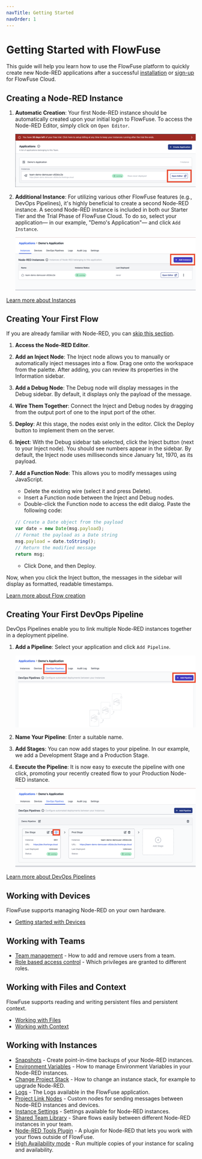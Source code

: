 ```yaml
---
navTitle: Getting Started
navOrder: 1
---
```


# Getting Started with FlowFuse

This guide will help you learn how to use the FlowFuse platform to quickly create new Node-RED applications after a successful [installation](/docs/install/introduction.md) or [sign-up](https://app.flowforge.com/account/create) for FlowFuse Cloud.

## Creating a Node-RED Instance

1. **Automatic Creation**: Your first Node-RED instance should be automatically created upon your initial login to FlowFuse. To access the Node-RED Editor, simply click on `Open Editor`.

    ![Open Editor](./images/getting-started/Open-Editor.png)

2. **Additional Instance**: For utilizing various other FlowFuse features (e.g., DevOps Pipelines), it's highly beneficial to create a second Node-RED instance. A second Node-RED instance is included in both our Starter Tier and the Trial Phase of FlowFuse Cloud. To do so, select your application— in our example, "Demo's Application"— and click `Add Instance`.

    ![Add Instance](./images/getting-started/Add-Instance.png)

[Learn more about Instances](#working-with-instances)

## Creating Your First Flow

If you are already familiar with Node-RED, you can [skip this section](#creating-your-first-devops-pipeline).

1. **Access the Node-RED Editor**.

2. **Add an Inject Node**: The Inject node allows you to manually or automatically inject messages into a flow. Drag one onto the workspace from the palette. After adding, you can review its properties in the Information sidebar.

3. **Add a Debug Node**: The Debug node will display messages in the Debug sidebar. By default, it displays only the payload of the message.

4. **Wire Them Together**: Connect the Inject and Debug nodes by dragging from the output port of one to the input port of the other.

5. **Deploy**: At this stage, the nodes exist only in the editor. Click the Deploy button to implement them on the server.

6. **Inject**: With the Debug sidebar tab selected, click the Inject button (next to your Inject node). You should see numbers appear in the sidebar. By default, the Inject node uses milliseconds since January 1st, 1970, as its payload.

7. **Add a Function Node**: This allows you to modify messages using JavaScript.

    - Delete the existing wire (select it and press Delete).
    - Insert a Function node between the Inject and Debug nodes.
    - Double-click the Function node to access the edit dialog. Paste the following code:

    ```javascript
    // Create a Date object from the payload
    var date = new Date(msg.payload);
    // Format the payload as a Date string
    msg.payload = date.toString();
    // Return the modified message
    return msg;
    ```
    - Click Done, and then Deploy.

Now, when you click the Inject button, the messages in the sidebar will display as formatted, readable timestamps.

[Learn more about Flow creation](https://nodered.org/docs/user-guide/editor/)

## Creating Your First DevOps Pipeline

DevOps Pipelines enable you to link multiple Node-RED instances together in a deployment pipeline.

1. **Add a Pipeline**: Select your application and click `Add Pipeline`.

    ![Add Pipeline](./images/getting-started/Add-Pipeline.png)

2. **Name Your Pipeline**: Enter a suitable name.

3. **Add Stages**: You can now add stages to your pipeline. In our example, we add a Development Stage and a Production Stage.

4. **Execute the Pipeline**: It is now easy to execute the pipeline with one click, promoting your recently created flow to your Production Node-RED instance.

    ![Execute Pipeline](./images/getting-started/Execute-Pipeline.png)

[Learn more about DevOps Pipelines](./devops-pipelines.md)

## Working with Devices 

FlowFuse supports managing Node-RED on your own hardware.

 - [Getting started with Devices](../device-agent/introduction.md)

## Working with Teams

 - [Team management](./team/) - How to add and remove users from a team.
 - [Role based access control](./team/#role-based-access-control) - Which privileges are granted to different roles.

## Working with Files and Context

FlowFuse supports reading and writing persistent files and persistent context.

 - [Working with Files](filenodes.md)
 - [Working with Context](persistent-context.md)

 ## Working with Instances

 - [Snapshots](snapshots.md) - Create point-in-time backups of your Node-RED instances.
 - [Environment Variables](envvar.md) - How to manage Environment Variables in your Node-RED instances.
 - [Change Project Stack](changestack.md) - How to change an instance stack, for example to upgrade Node-RED.
 - [Logs](logs.md) - The Logs available in the FlowFuse application.
 - [Project Link Nodes](projectnodes.md) - Custom nodes for sending messages between Node-RED instances and devices.
 - [Instance Settings](instance-settings.md) - Settings available for Node-RED instances.
 - [Shared Team Library](shared-library.md) - Share flows easily between different Node-RED instances in your team.
 - [Node-RED Tools Plugin](/docs/migration/node-red-tools.md) - A plugin for Node-RED that lets you work with your flows outside of FlowFuse.
 - [High Availability mode](high-availability.md) - Run multiple copies of your instance for scaling and availability.